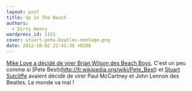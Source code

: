 ```yaml
---
layout: post
title: Up In The Beach
authors:
  - Dirty Henry
wordpress_id: 1121
cover: stuart-pete-beatles-montage.png
date: 2012-10-02 22:41:39 +0200
---
```


[Mike Love a décidé de virer Brian Wilson des Beach
Boys](http://pitchfork.com/news/48008-beach-boys-mike-love-kicks-brian-wilson-al-jardine-and-david-marks-out-of-the-band/).
C'est un peu comme si [Pete Best)(http://fr.wikipedia.org/wiki/Pete_Best) et
[Stuart Sutcliffe](http://fr.wikipedia.org/wiki/Stuart_Sutcliffe) avaient décidé
de virer Paul McCartney et John Lennon des Beatles. Le monde va mal !
